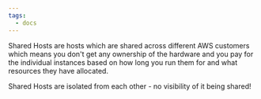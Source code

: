 ```yaml
---
tags:
  - docs
---
```


Shared Hosts are hosts which are shared across different AWS customers which means you don't get any ownership of the hardware and you pay for the individual instances based on how long you run them for and what resources they have allocated.

Shared Hosts are isolated from each other - no visibility of it being shared!